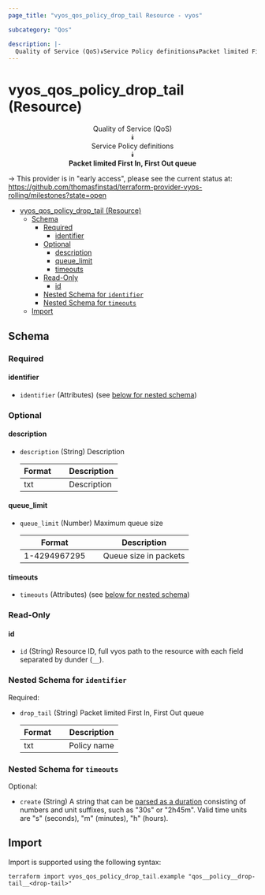 ```yaml
---
page_title: "vyos_qos_policy_drop_tail Resource - vyos"

subcategory: "Qos"

description: |-
  Quality of Service (QoS)⯯Service Policy definitions⯯Packet limited First In, First Out queue
---
```


# vyos_qos_policy_drop_tail (Resource)
<center>


Quality of Service (QoS)  
⯯  
Service Policy definitions  
⯯  
**Packet limited First In, First Out queue**


</center>

-> This provider is in "early access", please see the current status at: https://github.com/thomasfinstad/terraform-provider-vyos-rolling/milestones?state=open

<!--TOC-->

- [vyos_qos_policy_drop_tail (Resource)](#vyos_qos_policy_drop_tail-resource)
  - [Schema](#schema)
    - [Required](#required)
      - [identifier](#identifier)
    - [Optional](#optional)
      - [description](#description)
      - [queue_limit](#queue_limit)
      - [timeouts](#timeouts)
    - [Read-Only](#read-only)
      - [id](#id)
    - [Nested Schema for `identifier`](#nested-schema-for-identifier)
    - [Nested Schema for `timeouts`](#nested-schema-for-timeouts)
  - [Import](#import)

<!--TOC-->

<!-- schema generated by tfplugindocs -->
## Schema

### Required

#### identifier
- `identifier` (Attributes) (see [below for nested schema](#nestedatt--identifier))

### Optional

#### description
- `description` (String) Description

    |  Format  &emsp;|  Description  |
    |----------|---------------|
    |  txt     &emsp;|  Description  |
#### queue_limit
- `queue_limit` (Number) Maximum queue size

    |  Format        &emsp;|  Description            |
    |----------------|-------------------------|
    |  1-4294967295  &emsp;|  Queue size in packets  |
#### timeouts
- `timeouts` (Attributes) (see [below for nested schema](#nestedatt--timeouts))

### Read-Only

#### id
- `id` (String) Resource ID, full vyos path to the resource with each field separated by dunder (`__`).

<a id="nestedatt--identifier"></a>
### Nested Schema for `identifier`

Required:

- `drop_tail` (String) Packet limited First In, First Out queue

    |  Format  &emsp;|  Description  |
    |----------|---------------|
    |  txt     &emsp;|  Policy name  |


<a id="nestedatt--timeouts"></a>
### Nested Schema for `timeouts`

Optional:

- `create` (String) A string that can be [parsed as a duration](https://pkg.go.dev/time#ParseDuration) consisting of numbers and unit suffixes, such as &#34;30s&#34; or &#34;2h45m&#34;. Valid time units are &#34;s&#34; (seconds), &#34;m&#34; (minutes), &#34;h&#34; (hours).

## Import

Import is supported using the following syntax:

```shell
terraform import vyos_qos_policy_drop_tail.example "qos__policy__drop-tail__<drop-tail>"
```
